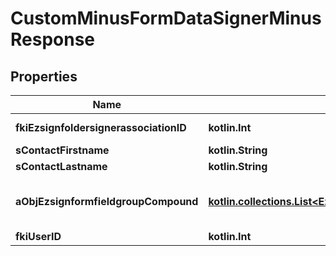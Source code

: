 
# CustomMinusFormDataSignerMinusResponse

## Properties
Name | Type | Description | Notes
------------ | ------------- | ------------- | -------------
**fkiEzsignfoldersignerassociationID** | **kotlin.Int** | The unique ID of the Ezsignfoldersignerassociation | 
**sContactFirstname** | **kotlin.String** | The First name of the contact | 
**sContactLastname** | **kotlin.String** | The Last name of the contact | 
**aObjEzsignformfieldgroupCompound** | [**kotlin.collections.List&lt;EzsignformfieldgroupMinusResponseCompound&gt;**](EzsignformfieldgroupMinusResponseCompound.md) | This array contains the labels or each Form fields in the form but WITHOUT the values | 
**fkiUserID** | **kotlin.Int** | The unique ID of the User |  [optional]



